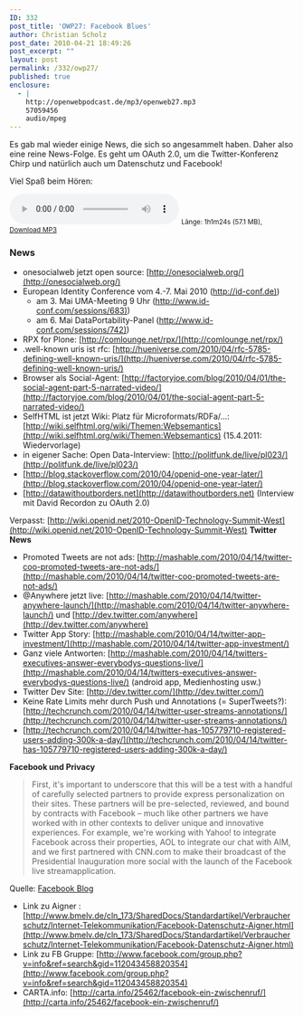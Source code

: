 ```yaml
---
ID: 332
post_title: 'OWP27: Facebook Blues'
author: Christian Scholz
post_date: 2010-04-21 18:49:26
post_excerpt: ""
layout: post
permalink: /332/owp27/
published: true
enclosure:
  - |
    http://openwebpodcast.de/mp3/openweb27.mp3
    57059456
    audio/mpeg
---
```


Es gab mal wieder einige News, die sich so angesammelt haben. Daher also eine reine News-Folge. Es geht um OAuth 2.0, um die Twitter-Konferenz Chirp und natürlich auch um Datenschutz und Facebook!

Viel Spaß beim Hören:

<audio controls>
  <source src="http://openwebpodcast.de/mp3/openweb27.mp3" type="audio/mpeg">
  Ihr Browser unterstützt diesen Audio-Player nicht.
</audio>
<small>Länge: 1h1m24s (57.1 MB), <a href="http://openwebpodcast.de/mp3/openweb27.mp3">Download MP3</a></small>

### News

*   onesocialweb jetzt open source: [http://onesocialweb.org/](http://onesocialweb.org/)
*   European Identity Conference vom 4.-7\. Mai 2010 ([http://id-conf.de)](http://id-conf.de))
    *   am 3\. Mai UMA-Meeting 9 Uhr ([http://www.id-conf.com/sessions/683)](http://www.id-conf.com/sessions/683))
    *   am 6\. Mai DataPortability-Panel ([http://www.id-conf.com/sessions/742)](http://www.id-conf.com/sessions/742))
*   RPX for Plone: [http://comlounge.net/rpx/](http://comlounge.net/rpx/)
*   .well-known uris ist rfc: [http://hueniverse.com/2010/04/rfc-5785-defining-well-known-uris/](http://hueniverse.com/2010/04/rfc-5785-defining-well-known-uris/)
*   Browser als Social-Agent: [http://factoryjoe.com/blog/2010/04/01/the-social-agent-part-5-narrated-video/](http://factoryjoe.com/blog/2010/04/01/the-social-agent-part-5-narrated-video/)
*   SelfHTML ist jetzt Wiki: Platz für Microformats/RDFa/...: [http://wiki.selfhtml.org/wiki/Themen:Websemantics](http://wiki.selfhtml.org/wiki/Themen:Websemantics) (15.4.2011: Wiedervorlage)
*   in eigener Sache: Open Data-Interview: [http://politfunk.de/live/pl023/](http://politfunk.de/live/pl023/)
*   [http://blog.stackoverflow.com/2010/04/openid-one-year-later/](http://blog.stackoverflow.com/2010/04/openid-one-year-later/)
*   [http://datawithoutborders.net](http://datawithoutborders.net) (Interview mit David Recordon zu OAuth 2.0)

Verpasst: [http://wiki.openid.net/2010-OpenID-Technology-Summit-West](http://wiki.openid.net/2010-OpenID-Technology-Summit-West) **Twitter News**

*   Promoted Tweets are not ads: [http://mashable.com/2010/04/14/twitter-coo-promoted-tweets-are-not-ads/](http://mashable.com/2010/04/14/twitter-coo-promoted-tweets-are-not-ads/)
*   @Anywhere jetzt live: [http://mashable.com/2010/04/14/twitter-anywhere-launch/](http://mashable.com/2010/04/14/twitter-anywhere-launch/) und [http://dev.twitter.com/anywhere](http://dev.twitter.com/anywhere)
*   Twitter App Story: [http://mashable.com/2010/04/14/twitter-app-investment/](http://mashable.com/2010/04/14/twitter-app-investment/)
*   Ganz viele Antworten: [http://mashable.com/2010/04/14/twitters-executives-answer-everybodys-questions-live/](http://mashable.com/2010/04/14/twitters-executives-answer-everybodys-questions-live/) (android app, Medienhosting usw.)
*   Twitter Dev Site: [http://dev.twitter.com/](http://dev.twitter.com/)
*   Keine Rate Limits mehr durch Push und Annotations (= SuperTweets?): [http://techcrunch.com/2010/04/14/twitter-user-streams-annotations/](http://techcrunch.com/2010/04/14/twitter-user-streams-annotations/)
*   [http://techcrunch.com/2010/04/14/twitter-has-105779710-registered-users-adding-300k-a-day/](http://techcrunch.com/2010/04/14/twitter-has-105779710-registered-users-adding-300k-a-day/)

**Facebook und Privacy**

> First, it's important to underscore that this will be a test with a handful of carefully selected partners to provide express personalization on their sites. These partners will be pre-selected, reviewed, and bound by contracts with Facebook – much like other partners we have worked with in other contexts to deliver unique and innovative experiences. For example, we're working with Yahoo! to integrate Facebook across their properties, AOL to integrate our chat with AIM, and we first partnered with CNN.com to make their broadcast of the Presidential Inauguration more social with the launch of the Facebook live streamapplication.

Quelle: [Facebook Blog](http://blog.facebook.com/blog.php?post=379388037130)

*   Link zu Aigner : [http://www.bmelv.de/cln_173/SharedDocs/Standardartikel/Verbraucherschutz/Internet-Telekommunikation/Facebook-Datenschutz-Aigner.html](http://www.bmelv.de/cln_173/SharedDocs/Standardartikel/Verbraucherschutz/Internet-Telekommunikation/Facebook-Datenschutz-Aigner.html)
*   Link zu FB Gruppe: [http://www.facebook.com/group.php?v=info&ref=search&gid=112043458820354](http://www.facebook.com/group.php?v=info&ref=search&gid=112043458820354)
*   CARTA.info: [http://carta.info/25462/facebook-ein-zwischenruf/](http://carta.info/25462/facebook-ein-zwischenruf/)
